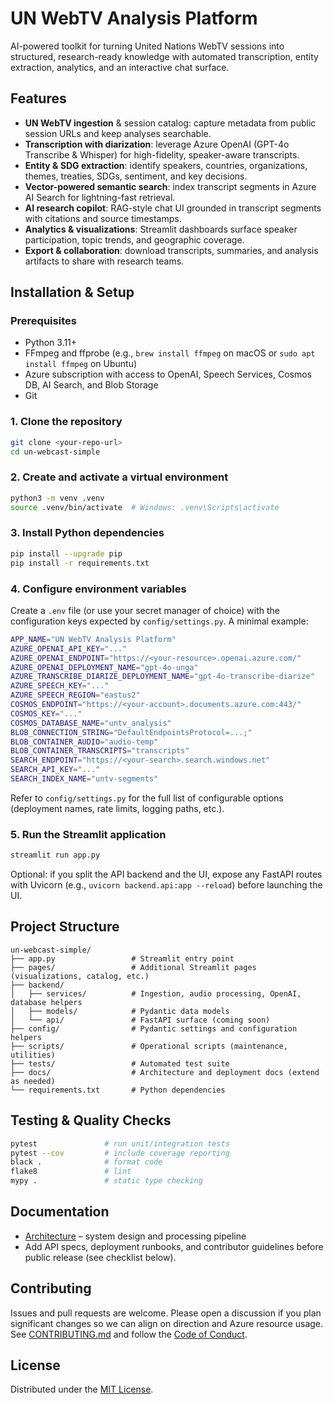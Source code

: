 # UN WebTV Analysis Platform

AI-powered toolkit for turning United Nations WebTV sessions into structured, research-ready knowledge with automated transcription, entity extraction, analytics, and an interactive chat surface.

## Features

- **UN WebTV ingestion** & session catalog: capture metadata from public session URLs and keep analyses searchable.
- **Transcription with diarization**: leverage Azure OpenAI (GPT-4o Transcribe & Whisper) for high-fidelity, speaker-aware transcripts.
- **Entity & SDG extraction**: identify speakers, countries, organizations, themes, treaties, SDGs, sentiment, and key decisions.
- **Vector-powered semantic search**: index transcript segments in Azure AI Search for lightning-fast retrieval.
- **AI research copilot**: RAG-style chat UI grounded in transcript segments with citations and source timestamps.
- **Analytics & visualizations**: Streamlit dashboards surface speaker participation, topic trends, and geographic coverage.
- **Export & collaboration**: download transcripts, summaries, and analysis artifacts to share with research teams.

## Installation & Setup

### Prerequisites

- Python 3.11+
- FFmpeg and ffprobe (e.g., `brew install ffmpeg` on macOS or `sudo apt install ffmpeg` on Ubuntu)
- Azure subscription with access to OpenAI, Speech Services, Cosmos DB, AI Search, and Blob Storage
- Git

### 1. Clone the repository

```bash
git clone <your-repo-url>
cd un-webcast-simple
```

### 2. Create and activate a virtual environment

```bash
python3 -m venv .venv
source .venv/bin/activate  # Windows: .venv\Scripts\activate
```

### 3. Install Python dependencies

```bash
pip install --upgrade pip
pip install -r requirements.txt
```

### 4. Configure environment variables

Create a `.env` file (or use your secret manager of choice) with the configuration keys expected by `config/settings.py`. A minimal example:

```bash
APP_NAME="UN WebTV Analysis Platform"
AZURE_OPENAI_API_KEY="..."
AZURE_OPENAI_ENDPOINT="https://<your-resource>.openai.azure.com/"
AZURE_OPENAI_DEPLOYMENT_NAME="gpt-4o-unga"
AZURE_TRANSCRIBE_DIARIZE_DEPLOYMENT_NAME="gpt-4o-transcribe-diarize"
AZURE_SPEECH_KEY="..."
AZURE_SPEECH_REGION="eastus2"
COSMOS_ENDPOINT="https://<your-account>.documents.azure.com:443/"
COSMOS_KEY="..."
COSMOS_DATABASE_NAME="untv_analysis"
BLOB_CONNECTION_STRING="DefaultEndpointsProtocol=...;"
BLOB_CONTAINER_AUDIO="audio-temp"
BLOB_CONTAINER_TRANSCRIPTS="transcripts"
SEARCH_ENDPOINT="https://<your-search>.search.windows.net"
SEARCH_API_KEY="..."
SEARCH_INDEX_NAME="untv-segments"
```

Refer to `config/settings.py` for the full list of configurable options (deployment names, rate limits, logging paths, etc.).

### 5. Run the Streamlit application

```bash
streamlit run app.py
```

Optional: if you split the API backend and the UI, expose any FastAPI routes with Uvicorn (e.g., `uvicorn backend.api:app --reload`) before launching the UI.

## Project Structure

```
un-webcast-simple/
├── app.py                 # Streamlit entry point
├── pages/                 # Additional Streamlit pages (visualizations, catalog, etc.)
├── backend/
│   ├── services/          # Ingestion, audio processing, OpenAI, database helpers
│   ├── models/            # Pydantic data models
│   └── api/               # FastAPI surface (coming soon)
├── config/                # Pydantic settings and configuration helpers
├── scripts/               # Operational scripts (maintenance, utilities)
├── tests/                 # Automated test suite
├── docs/                  # Architecture and deployment docs (extend as needed)
└── requirements.txt       # Python dependencies
```

## Testing & Quality Checks

```bash
pytest               # run unit/integration tests
pytest --cov         # include coverage reporting
black .              # format code
flake8               # lint
mypy .               # static type checking
```

## Documentation

- [Architecture](ARCHITECTURE.md) – system design and processing pipeline
- Add API specs, deployment runbooks, and contributor guidelines before public release (see checklist below).

## Contributing

Issues and pull requests are welcome. Please open a discussion if you plan significant changes so we can align on direction and Azure resource usage. See [CONTRIBUTING.md](CONTRIBUTING.md) and follow the [Code of Conduct](CODE_OF_CONDUCT.md).

## License

Distributed under the [MIT License](LICENSE).
